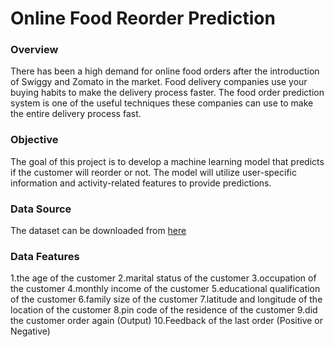 # Online Food Reorder Prediction

### Overview
There has been a high demand for online food orders after the introduction of Swiggy and Zomato in the market. Food delivery companies use your buying habits to make the delivery process faster. The food order prediction system is one of the useful techniques these companies can use to make the entire delivery process fast.

### Objective
The goal of this project is to develop a machine learning model that predicts if the customer will reorder or not. The model will utilize user-specific information and activity-related features to provide predictions.

### Data Source
The dataset can be downloaded from [here](https://raw.githubusercontent.com/amankharwal/Website-data/master/onlinefoods.csv)

### Data Features
  1.the age of the customer
  2.marital status of the customer
  3.occupation of the customer
  4.monthly income of the customer
  5.educational qualification of the customer
  6.family size of the customer
  7.latitude and longitude of the location of the customer
  8.pin code of the residence of the customer
  9.did the customer order again (Output)
  10.Feedback of the last order (Positive or Negative)
